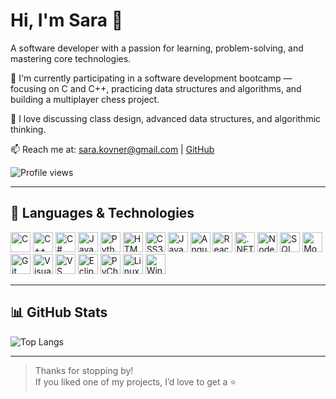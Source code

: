 # Hi, I'm Sara 👋  
A software developer with a passion for learning, problem-solving, and mastering core technologies.

🔭 I'm currently participating in a software development bootcamp — focusing on C and C++, practicing data structures and algorithms, and building a multiplayer chess project.

💬 I love discussing class design, advanced data structures, and algorithmic thinking.

📫 Reach me at: [sara.kovner@gmail.com](mailto:sara.kovner@gmail.com) | [GitHub](https://github.com/SaraKovner)

![Profile views](https://komarev.com/ghpvc/?username=SaraKovner&color=blue)

---

## 🧠 Languages & Technologies

<p>
  <!-- Programming Languages -->
  <img alt="C" src="https://cdn.jsdelivr.net/gh/devicons/devicon/icons/c/c-original.svg" width="32" height="32"/>
  <img alt="C++" src="https://cdn.jsdelivr.net/gh/devicons/devicon/icons/cplusplus/cplusplus-original.svg" width="32" height="32"/>
  <img alt="C#" src="https://cdn.jsdelivr.net/gh/devicons/devicon/icons/csharp/csharp-original.svg" width="32" height="32"/>
  <img alt="Java" src="https://cdn.jsdelivr.net/gh/devicons/devicon/icons/java/java-original.svg" width="32" height="32"/>
  <img alt="Python" src="https://cdn.jsdelivr.net/gh/devicons/devicon/icons/python/python-original.svg" width="32" height="32"/>

  <!-- Frontend -->
  <img alt="HTML5" src="https://cdn.jsdelivr.net/gh/devicons/devicon/icons/html5/html5-original.svg" width="32" height="32"/>
  <img alt="CSS3" src="https://cdn.jsdelivr.net/gh/devicons/devicon/icons/css3/css3-original.svg" width="32" height="32"/>
  <img alt="JavaScript" src="https://cdn.jsdelivr.net/gh/devicons/devicon/icons/javascript/javascript-original.svg" width="32" height="32"/>
  <img alt="Angular" src="https://cdn.jsdelivr.net/gh/devicons/devicon/icons/angularjs/angularjs-original.svg" width="32" height="32"/>
  <img alt="React" src="https://cdn.jsdelivr.net/gh/devicons/devicon/icons/react/react-original.svg" width="32" height="32"/>

  <!-- Backend -->
  <img alt=".NET" src="https://cdn.jsdelivr.net/gh/devicons/devicon/icons/dot-net/dot-net-original.svg" width="32" height="32"/>
  <img alt="Node.js" src="https://cdn.jsdelivr.net/gh/devicons/devicon/icons/nodejs/nodejs-original.svg" width="32" height="32"/>

  <!-- Databases -->
  <img alt="SQL Server" src="https://cdn.jsdelivr.net/gh/devicons/devicon/icons/microsoftsqlserver/microsoftsqlserver-plain.svg" width="32" height="32"/>
  <img alt="MongoDB" src="https://cdn.jsdelivr.net/gh/devicons/devicon/icons/mongodb/mongodb-original.svg" width="32" height="32"/>

  <!-- Tools -->
  <img alt="Git" src="https://cdn.jsdelivr.net/gh/devicons/devicon/icons/git/git-original.svg" width="32" height="32"/>
  <img alt="Visual Studio" src="https://cdn.jsdelivr.net/gh/devicons/devicon/icons/visualstudio/visualstudio-plain.svg" width="32" height="32"/>
  <img alt="VS Code" src="https://cdn.jsdelivr.net/gh/devicons/devicon/icons/vscode/vscode-original.svg" width="32" height="32"/>
  <img alt="Eclipse" src="https://cdn.jsdelivr.net/gh/devicons/devicon/icons/eclipse/eclipse-original.svg" width="32" height="32"/>
  <img alt="PyCharm" src="https://cdn.jsdelivr.net/gh/devicons/devicon/icons/pycharm/pycharm-original.svg" width="32" height="32"/>

  <!-- Operating Systems -->
  <img alt="Linux" src="https://cdn.jsdelivr.net/gh/devicons/devicon/icons/linux/linux-original.svg" width="32" height="32"/>
  <img alt="Windows" src="https://cdn.jsdelivr.net/gh/devicons/devicon/icons/windows8/windows8-original.svg" width="32" height="32"/>
</p>

---

## 📊 GitHub Stats

![Top Langs](https://github-readme-stats.vercel.app/api/top-langs/?username=SaraKovner&layout=compact&theme=tokyonight)

---

> Thanks for stopping by!  
> If you liked one of my projects, I’d love to get a ⭐
